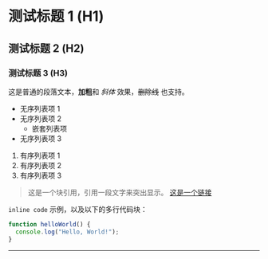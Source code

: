 # 测试标题 1 (H1)
## 测试标题 2 (H2)
### 测试标题 3 (H3)

这是普通的段落文本，**加粗**和 *斜体* 效果，~~删除线~~ 也支持。

- 无序列表项 1
- 无序列表项 2
  - 嵌套列表项
- 无序列表项 3

1. 有序列表项 1
2. 有序列表项 2
3. 有序列表项 3

> 这是一个块引用，引用一段文字来突出显示。
[这是一个链接](https://luminolsuki.moe/)

`inline code` 示例，以及以下的多行代码块：

```javascript
function helloWorld() {
  console.log("Hello, World!");
}
```

---